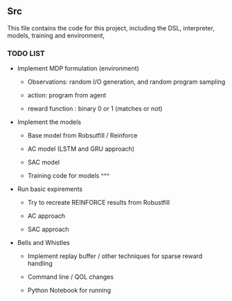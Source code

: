 ## Src

This file contains the code for this project, including the DSL, interpreter, models, training and environment,

### TODO LIST


- Implement MDP formulation (environment)
    
    - Observations: random I/O generation, and random program sampling 

    - action: program from agent

    - reward function : binary 0 or 1 (matches or not)


- Implement the models
    
    - Base model from Robsutfill / Reinforce

    - AC model (LSTM and GRU approach)

    - SAC model

    - Training code for models ^^^

- Run basic expirements
    
    - Try to recreate REINFORCE results from Robustfill

    - AC approach

    - SAC approach

- Bells and Whistles
    
    - Implement replay buffer / other techniques for sparse reward handling

    - Command line / QOL changes

    - Python Notebook for running